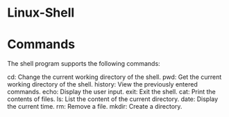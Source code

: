 # Linux-Shell

# Commands
The shell program supports the following commands:

cd: Change the current working directory of the shell.
pwd: Get the current working directory of the shell.
history: View the previously entered commands.
echo: Display the user input.
exit: Exit the shell.
cat: Print the contents of files.
ls: List the content of the current directory.
date: Display the current time.
rm: Remove a file.
mkdir: Create a directory.

